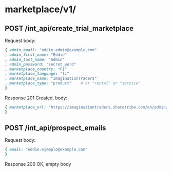 # marketplace/v1/

## POST /int_api/create_trial_marketplace

Request body:

```ruby
{ admin_email: "eddie.admin@example.com"
, admin_first_name: "Eddie"
, admin_last_name: "Admin"
, admin_password: "secret_word"
, marketplace_country: "FI"
, marketplace_language: "fi"
, marketplace_name: "ImaginationTraders"
, marketplace_type: "product"    # or "rental" or "service"
}
```

Response 201 Created, body:

```ruby
{ marketplace_url: "https://imaginationtraders.sharetribe.com/en/admin/getting_started_guide"
}
```

## POST /int_api/prospect_emails

Request body:

```ruby
{ email: "eddie.ejemplo@example.com"
}
```

Response 200 OK, empty body
